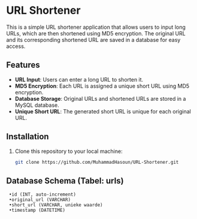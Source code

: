 # URL Shortener

This is a simple URL shortener application that allows users to input long URLs, which are then shortened using MD5 encryption. The original URL and its corresponding shortened URL are saved in a database for easy access.

## Features
- **URL Input**: Users can enter a long URL to shorten it.
- **MD5 Encryption**: Each URL is assigned a unique short URL using MD5 encryption.
- **Database Storage**: Original URLs and shortened URLs are stored in a MySQL database.
- **Unique Short URL**: The generated short URL is unique for each original URL.

## Installation

1. Clone this repository to your local machine:

   ```bash
   git clone https://github.com/MuhammadHasoun/URL-Shortener.git

 ## Database Schema (Tabel: urls)
     •id (INT, auto-increment)
     •original_url (VARCHAR)
     •short_url (VARCHAR, unieke waarde)
     •timestamp (DATETIME)
